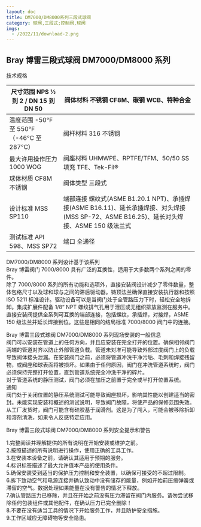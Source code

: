 ```yaml
---
layout: doc
title: DM7000/DM8000系列三段式球阀
category: 球阀,三段式;控制阀,球阀
imgs:
  - /2022/11/download-2.png
---
```


## Bray 博雷三段式球阀 DM7000/DM8000 系列

技术规格

| 尺寸范围 NPS ½ 到 2 / DN 15 到 DN 50       | 阀体材料 不锈钢 CF8M、碳钢 WCB、特种合金                                                                                                  |
| ------------------------------------------ | ----------------------------------------------------------------------------------------------------------------------------------------- |
| 温度范围 \-50°F 至 550°F（-46°C 至 287°C） | 阀杆材料 316 不锈钢                                                                                                                       |
| 最大许用操作压力 1000 WOG                  | 阀座材料 UHMWPE、RPTFE/TFM、50/50 SS 填充 TFE、Tek-Fil®                                                                                  |
| 球体材质 CF8M 不锈钢                       | 阀体类型 三段式                                                                                                                           |
| 设计标准 MSS SP110                         | 端部连接 螺纹式(ASME B1.20.1 NPT)、承插焊接(ASME B16.11)、延长承插焊接、对头焊接(MSS SP-72、ASME B16.25)、延长对头焊接、ASME 150 级法兰式 |
| 测试标准 API 598、MSS SP72                 | 端口 全通径                                                                                                                               |

DM7000/DM8000 系列设计基于该系列  
Bray 博雷阀门 7000/8000 具有广泛的互换性，适用于大多数两个系列之间的零件。  
除了 7000/8000 系列的所有功能和选项外，直接安装阀设计减少了零件数量，整体包络尺寸以及球和球与之间的滞后驱动器。铸顶法兰确保直接安装执行器和按照 ISO 5211 标准设计。驱动设备可以是当阀门处于全管路压力下时，轻松安全地拆卸。集成扩展件配备 1/8“ NPT 螺纹排气孔用于泄压或无组织排放监测在服务中。直接安装阀提供全系列可互换的端部连接，包括螺纹，承插焊，对接焊，ASME 150 级法兰并延长焊接到位。这些是相同的结局标准 7000/8000 阀门中的连接。

Bray 博雷三段式球阀 DM7000/DM8000 系列现场安装的一般信息  
阀门可以安装在管道上的任何方向，并且应安装在完全打开的位置。确保相邻阀门两端的管道对齐以防止外部管道负载。管道未对准可能导致外部过度阀门上的负载导致阀体接头泄漏。在安装阀门之前，必须将管道冲洗干净污垢、毛刺和焊接残留物，或阀座和球表面将被损坏。如果由于任何原因，阀门在冲洗管道系统时，阀门必须保持完整打开位置，直到管道系统完全冲洗干净的碎片。  
对于管道系统的静压测试，阀门必须在加压之前置于完全或半打开位置系统。  
通知  
阀门处于关闭位置的静压系统测试可能导致阀座损坏，影响其性能以创建适当的密封。未能实现安装和概述的测试说明，导致阀门故障，将使产品的保修范围失效。  
从工厂发货时，阀门可能含有硅胶基于润滑剂。这是为了闯入，可能会被移除拆卸和溶剂清洗，如果令人反感特定应用。

Bray 博雷三段式球阀 DM7000/DM8000 系列安全提示和警告

1.完整阅读并理解提供的所有说明在开始安装或维护之前。  
2.按照描述的所有说明进行操作，使用正确的工具工作。  
3.在安装本设备之前，请确认其适用于预期的服务。  
4.标识标签描述了最大允许值本产品的使用条件。  
5.确保安装受到适当的保护压力控制和安全装置，以确保可接受的不超过限制。  
6.拆下致动空气和电源连接并确认致动中没有储存的能量，例如开始前压缩弹簧或滞留的空气。数据处理如果能量在没有警告的情况下释放。  
7.确认管路压力已移除，并且在开始之前没有压力滞留在阀门内服务。请勿尝试移除任何包装组件或其他配件，在确认压力已完全删除！  
8.不要在没有适当工具的情况下开始服务工作，并且防护安全措施。  
9.工作区域应无障碍物等安全隐患。
